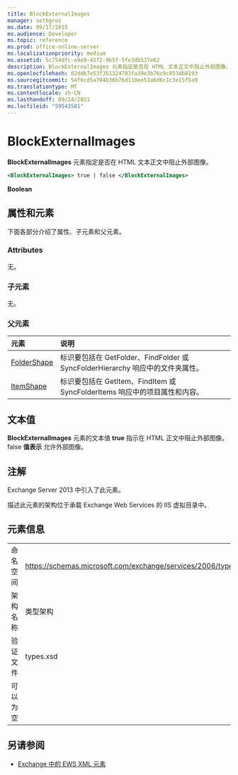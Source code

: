 ```yaml
---
title: BlockExternalImages
manager: sethgros
ms.date: 09/17/2015
ms.audience: Developer
ms.topic: reference
ms.prod: office-online-server
ms.localizationpriority: medium
ms.assetid: 5c754dfc-a9e9-4272-9b5f-5fe3db537e62
description: BlockExternalImages 元素指定是否在 HTML 文本正文中阻止外部图像。
ms.openlocfilehash: 82ddb7e53f351324783fa39e3b76c9c0534b8193
ms.sourcegitcommit: 54f6cd5a704b36b76d110ee53a6d6c1c3e15f5a9
ms.translationtype: MT
ms.contentlocale: zh-CN
ms.lasthandoff: 09/24/2021
ms.locfileid: "59543581"
---
```

# <a name="blockexternalimages"></a>BlockExternalImages

**BlockExternalImages** 元素指定是否在 HTML 文本正文中阻止外部图像。 
  
```XML
<BlockExternalImages> true | false </BlockExternalImages>
```

 **Boolean**
## <a name="attributes-and-elements"></a>属性和元素

下面各部分介绍了属性、子元素和父元素。
  
### <a name="attributes"></a>Attributes

无。
  
### <a name="child-elements"></a>子元素

无。
  
### <a name="parent-elements"></a>父元素

|**元素**|**说明**|
|:-----|:-----|
|[FolderShape](foldershape.md) <br/> |标识要包括在 GetFolder、FindFolder 或 SyncFolderHierarchy 响应中的文件夹属性。  <br/> |
|[ItemShape](itemshape.md) <br/> |标识要包括在 GetItem、FindItem 或 SyncFolderItems 响应中的项目属性和内容。  <br/> |
   
## <a name="text-value"></a>文本值

**BlockExternalImages** 元素的文本值 **true** 指示在 HTML 正文中阻止外部图像。 false **值表示** 允许外部图像。 
  
## <a name="remarks"></a>注解

Exchange Server 2013 中引入了此元素。
  
描述此元素的架构位于承载 Exchange Web Services 的 IIS 虚拟目录中。
  
## <a name="element-information"></a>元素信息

|||
|:-----|:-----|
|命名空间  <br/> |https://schemas.microsoft.com/exchange/services/2006/types  <br/> |
|架构名称  <br/> |类型架构  <br/> |
|验证文件  <br/> |types.xsd  <br/> |
|可以为空  <br/> ||
   
## <a name="see-also"></a>另请参阅



- [Exchange 中的 EWS XML 元素](ews-xml-elements-in-exchange.md)

